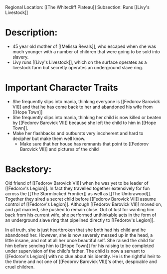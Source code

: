Regional Location: [[The Whitecliff Plateau]]
Subsection: Runs [[Livy's Livestock]]
# Description:
- 45 year old mother of [[Melissa Revals]], who escaped when she was much younger with a number of children that were going to be sold into slavery. 
- Livy runs [[Livy's Livestock]], which on the surface operates as a livestock farm but secretly operates an underground slave ring.
# Important Character Traits
- She frequently slips into mania, thinking everyone is [[Fedorov Barovick VII]] and that he has come back to her and abandoned his wife from [[Hope Town]] 
- She frequently slips into mania, thinking her child is now killed or beaten by [[Fedorov Barovick VII]] because she left the child to him in [[Hope Town]]. 
- Make her flashbacks and outbursts very incoherent and hard to decipher but make them well know.
	- Make sure that her house has remnants that point to [[Fedorov Barovick VII]] and pictures of the child
# Backstory:
Old friend of [[Fedorov Barovick VII]] when he was yet to be leader of [[Fedorov's Legion]]. In fact they travelled together extensively for fun across the [[The Stormlocked Frontier]] as well as [[The Umbrawood]]. Together they sired a secret child before [[Fedorov Barovick VII]] assume control of [[Fedorov's Legion]]. Although [[Fedorov Barovick VII]] moved on, and got married, she pushed to remain close. Out of lust for wanting him back from his current wife, she performed unthinkable acts in the form of an underground slave ring that pipelined directly to [[Fedorov's Legion]]. 

In all truth, she is just heartbroken that she both had his child and he abandoned her. However, she is now severely messed up in the head, a little insane, and not at all her once beautiful self. She raised the child for him before sending him to [[Hope Town]] for his raising to be completed under supervision of the child's father. The child is now a servant to [[Fedorov's Legion]] with no clue about his identity. He is the rightful heir to the throne and not one of [[Fedorov Barovick VII]]'s other, despicable and cruel children. 